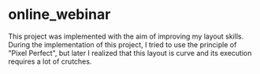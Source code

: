 # online_webinar
This project was implemented with the aim of improving my layout skills.
During the implementation of this project, I tried to use the principle of "Pixel Perfect", but later I realized that this layout is curve and its execution requires a lot of crutches.
